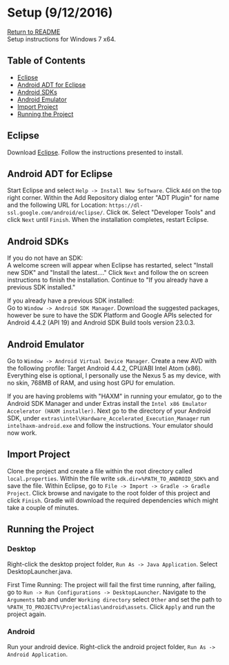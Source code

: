 # Setup (9/12/2016)
[Return to README](README.md)  
Setup instructions for Windows 7 x64.

## Table of Contents
+ [Eclipse](#eclipse)
+ [Android ADT for Eclipse](#android-adt-for-eclipse)
+ [Android SDKs](#android-sdks)
+ [Android Emulator](#android-emulator)
+ [Import Project](#import-project)
+ [Running the Project](#running-the-project)

## Eclipse
Download [Eclipse](https://eclipse.org/downloads/). 
Follow the instructions presented to install.

## Android ADT for Eclipse
Start Eclipse and select `Help -> Install New Software`. Click `Add` on the top right corner.
Within the Add Repository dialog enter "ADT Plugin" for name and the following URL for Location: 
`https://dl-ssl.google.com/android/eclipse/`. Click `OK`. Select "Developer Tools" and
click `Next` until `Finish`. When the installation completes, restart Eclipse.

## Android SDKs
If you do not have an SDK:  
A welcome screen will appear when Eclipse has restarted, select "Install new SDK" and "Install the latest...." 
Click `Next` and follow the on screen instructions to finish the installation. Continue to "If you already
have a previous SDK installed."

If you already have a previous SDK installed:  
Go to `Window -> Android SDK Manager`. Download the suggested packages, however be sure to have
the SDK Platform and Google APIs selected for Android 4.4.2 (API 19) and Android SDK Build tools version 23.0.3.

## Android Emulator
Go to `Window -> Android Virtual Device Manager`. Create a new AVD with the following profile:
Target Android 4.4.2, CPU/ABI Intel Atom (x86). Everything else is optional, I personally use the Nexus 5 as my
device, with no skin, 768MB of RAM, and using host GPU for emulation.

If you are having problems with "HAXM" in running your emulator, go to the Android SDK Manager and under Extras
install the `Intel x86 Emulator Accelerator (HAXM installer)`. Next go to the directory of your Android SDK,
under `extras\intel\Hardware_Accelerated_Execution_Manager` run `intelhaxm-android.exe` and follow the instructions.
Your emulator should now work.

## Import Project
Clone the project and create a file within the root directory called `local.properties`. Within the file
write `sdk.dir=%PATH_TO_ANDROID_SDK%` and save the file. Within Eclipse, go to 
`File -> Import -> Gradle -> Gradle Project`. Click browse and navigate to the root folder of this project 
and click `Finish`. Gradle will download the required dependencies which might take a couple of minutes.

## Running the Project
### Desktop
Right-click the desktop project folder, `Run As -> Java Application`. Select DesktopLauncher.java.

First Time Running:
The project will fail the first time running, after failing, go to `Run -> Run Configurations -> DesktopLauncher`.
Navigate to the `Arguments` tab and under `Working directory` select `Other` and set the path to
`%PATH_TO_PROJECT%\ProjectAlias\android\assets`. Click `Apply` and run the project again.

### Android
Run your android device. Right-click the android project folder, `Run As -> Android Application`.
